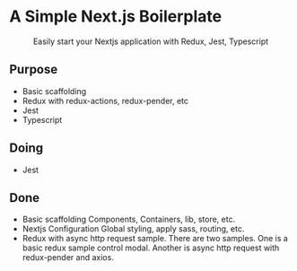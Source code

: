 # A Simple Next.js Boilerplate

<div align="center"><string>Easily start your Nextjs application with Redux, Jest, Typescript</string></div>

## Purpose
- Basic scaffolding
- Redux with redux-actions, redux-pender, etc
- Jest
- Typescript

## Doing
- Jest

## Done
- Basic scaffolding
Components, Containers, lib, store, etc.
- Nextjs Configuration
Global styling, apply sass, routing, etc.
- Redux with async http request sample.
There are two samples.
One is a basic redux sample control modal.
Another is async http request with redux-pender and axios.
